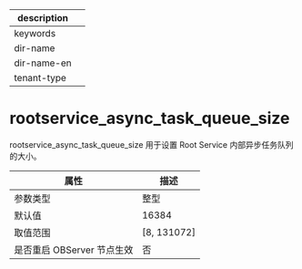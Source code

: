 |description||
|---|---|
|keywords||
|dir-name||
|dir-name-en||
|tenant-type||

# rootservice_async_task_queue_size

rootservice_async_task_queue_size 用于设置 Root Service 内部异步任务队列的大小。

|      **属性**      |    **描述**     |
|------------------|---------------|
| 参数类型             | 整型            |
| 默认值              | 16384         |
| 取值范围             | \[8, 131072\] |
| 是否重启 OBServer 节点生效 | 否             |

